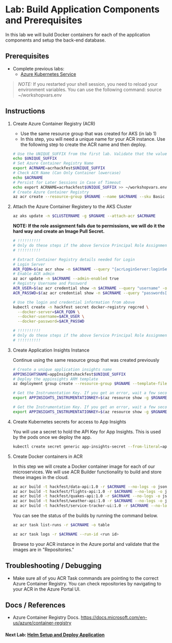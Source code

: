 # Lab: Build Application Components and Prerequisites

In this lab we will build Docker containers for each of the application components and setup the back-end database.

## Prerequisites

* Complete previous labs:
    * [Azure Kubernetes Service](../create-aks-cluster/README.md)

> *NOTE:* If you restarted your shell session, you need to reload your environment variables. You can use the following command:
> source ~/workshopvars.env 

## Instructions

1. Create Azure Container Registry (ACR)
    * Use the same resource group that was created for AKS (in lab 1)
    * In this step, you will need a unique name for your ACR instance. Use the following step to create the ACR name and then deploy.

    ```bash
    # Use the UNIQUE_SUFFIX from the first lab. Validate that the value is still set.
    echo $UNIQUE_SUFFIX
    # Set Azure Container Registry Name
    export ACRNAME=acrhackfest$UNIQUE_SUFFIX
    # Check ACR Name (Can Only Container lowercase)
    echo $ACRNAME
    # Persist for Later Sessions in Case of Timeout
    echo export ACRNAME=acrhackfest$UNIQUE_SUFFIX >> ~/workshopvars.env
    # Create Azure Container Registry
    az acr create --resource-group $RGNAME --name $ACRNAME --sku Basic
    ```

1. Attach the Azure Container Registery to the AKS Cluster

    ```bash
    az aks update -n $CLUSTERNAME -g $RGNAME --attach-acr $ACRNAME
    ```

    **NOTE: If the role assignment fails due to permissions, we will do it the hard way and create an Image Pull Secret.**

    ```bash
    # !!!!!!!!!!
    # Only do these steps if the above Service Principal Role Assignment fails.
    # !!!!!!!!!!

    # Extract Container Registry details needed for Login
    # Login Server
    ACR_FQDN=$(az acr show -n $ACRNAME --query "{acrLoginServer:loginServer}" -o tsv)
    # Enable ACR admin 
    az acr update -n $ACRNAME --admin-enabled true
    # Registry Username and Password
    ACR_USER=$(az acr credential show -n $ACRNAME --query "username" -o tsv)
    ACR_PASSWD=$(az acr credential show -n $ACRNAME --query "passwords[0].value" -o tsv)

    # Use the login and credential information from above
    kubectl create -n hackfest secret docker-registry regcred \
      --docker-server=$ACR_FQDN \
      --docker-username=$ACR_USER \
      --docker-password=$ACR_PASSWD

    # !!!!!!!!!!
    # Only do these steps if the above Service Principal Role Assignment fails.
    # !!!!!!!!!!
    ```

1. Create Application Insights Instance

    Continue using the same resource group that was created previously
    
    ```bash
    # Create a unique application insights name
    APPINSIGHTSNAME=appInsightshackfest$UNIQUE_SUFFIX
    # Deploy the appinsights ARM template   
    az deployment group create --resource-group $RGNAME --template-file labs/build-application/app-Insights.json --parameters type=Node.js name=$APPINSIGHTSNAME regionId=eastus --no-wait
    ```

    ```bash
    # Get the Instrumentation Key. If you get an error, wait a few seconds and run this again.
    export APPINSIGHTS_INSTRUMENTATIONKEY=$(az resource show -g $RGNAME -n $APPINSIGHTSNAME --resource-type "microsoft.insights/components" --query properties.InstrumentationKey -o tsv)
    ```

    ```bash
    # Get the Instrumentation Key. If you get an error, wait a few seconds and run this again.
    export APPINSIGHTS_INSTRUMENTATIONKEY=$(az resource show -g $RGNAME -n $APPINSIGHTSNAME --resource-type "microsoft.insights/components" --query properties.InstrumentationKey -o tsv)
    ```

2. Create Kubernetes secrets for access to App Insights

    You will use a secret to hold the API Key for App Insights. This is used by the pods once we deploy the app.

    ```bash
    kubectl create secret generic app-insights-secret --from-literal=appinsights=$APPINSIGHTS_INSTRUMENTATIONKEY -n hackfest
    ```

3. Create Docker containers in ACR

    In this step we will create a Docker container image for each of our microservices. We will use ACR Builder functionality to build and store these images in the cloud. 

    ```bash
    az acr build -t hackfest/data-api:1.0 -r $ACRNAME --no-logs -o json app/data-api --no-wait
    az acr build -t hackfest/flights-api:1.0 -r $ACRNAME --no-logs -o json app/flights-api --no-wait
    az acr build -t hackfest/quakes-api:1.0 -r $ACRNAME --no-logs -o json app/quakes-api --no-wait
    az acr build -t hackfest/weather-api:1.0 -r $ACRNAME --no-logs -o json app/weather-api --no-wait
    az acr build -t hackfest/service-tracker-ui:1.0 -r $ACRNAME --no-logs -o json app/service-tracker-ui --no-wait
    ```

    You can see the status of the builds by running the command below.

    ```bash
    az acr task list-runs -r $ACRNAME -o table

    az acr task logs -r $ACRNAME --run-id <run id>
    ```

    Browse to your ACR instance in the Azure portal and validate that the images are in "Repositories."

## Troubleshooting / Debugging

* Make sure all of you ACR Task commands are pointing to the correct Azure Container Registry. You can check repositories by navigating to your ACR in the Azure Portal UI.

## Docs / References

* Azure Container Registry Docs. https://docs.microsoft.com/en-us/azure/container-registry 

#### Next Lab: [Helm Setup and Deploy Application](../helm-setup-deploy/README.md)
